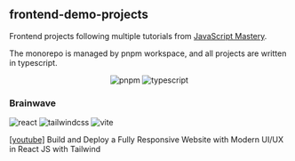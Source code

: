 ## frontend-demo-projects

Frontend projects following multiple tutorials from [JavaScript Mastery](https://www.youtube.com/@javascriptmastery).

The monorepo is managed by pnpm workspace, and all projects are written in typescript.

<p align="center">
    <img alt="pnpm" src="https://img.shields.io/badge/pnpm-yellow?style=for-the-badge&logo=pnpm&logoColor=white" />
    <img alt="typescript" src="https://img.shields.io/badge/TypeScript-007ACC?style=for-the-badge&logo=typescript&logoColor=white" />
</p>

### Brainwave

<p>
    <img alt="react" src="https://img.shields.io/badge/React-20232A?style=for-the-badge&logo=react&logoColor=61DAFB" />
    <img alt="tailwindcss" src="https://img.shields.io/badge/Tailwind_CSS-38B2AC?style=for-the-badge&logo=tailwind-css&logoColor=white" />
    <img alt="vite" src="https://img.shields.io/badge/Vite-B73BFE?style=for-the-badge&logo=vite&logoColor=FFD62E" />
</p>

[[youtube]](https://www.youtube.com/watch?v=B91wc5dCEBA&list=PL6QREj8te1P6CkO_4OIK1-nwG5OxCD5tR) Build and Deploy a Fully Responsive Website with Modern UI/UX in React JS with Tailwind